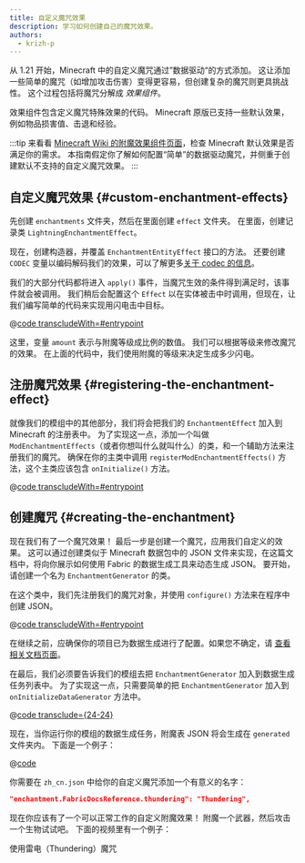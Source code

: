 ```yaml
---
title: 自定义魔咒效果
description: 学习如何创建自己的魔咒效果。
authors:
  - krizh-p
---
```


从 1.21 开始，Minecraft 中的自定义魔咒通过”数据驱动“的方式添加。 这让添加一些简单的魔咒（如增加攻击伤害）变得更容易，但创建复杂的魔咒则更具挑战性。 这个过程包括将魔咒分解成 _效果组件_。

效果组件包含定义魔咒特殊效果的代码。 Minecraft 原版已支持一些默认效果，例如物品损害值、击退和经验。

:::tip
来看看 [Minecraft Wiki 的附魔效果组件页面](https://zh.minecraft.wiki/w/%E9%AD%94%E5%92%92%E6%95%B0%E6%8D%AE%E6%A0%BC%E5%BC%8F#%E5%AE%9A%E4%B9%89)，检查 Minecraft 默认效果是否满足你的需求。 本指南假定你了解如何配置“简单”的数据驱动魔咒，并侧重于创建默认不支持的自定义魔咒效果。
:::

## 自定义魔咒效果 {#custom-enchantment-effects}

先创建 `enchantments` 文件夹，然后在里面创建 `effect` 文件夹。 在里面，创建记录类 `LightningEnchantmentEffect`。

现在，创建构造器，并覆盖 `EnchantmentEntityEffect` 接口的方法。 还要创建 `CODEC` 变量以编码解码我们的效果，可以了解更多[关于 codec 的信息](../codecs)。

我们的大部分代码都将进入 `apply()` 事件，当魔咒生效的条件得到满足时，该事件就会被调用。 我们稍后会配置这个 `Effect` 以在实体被击中时调用，但现在，让我们编写简单的代码来实现用闪电击中目标。

@[code transcludeWith=#entrypoint](@/reference/latest/src/main/java/com/example/docs/enchantment/effect/LightningEnchantmentEffect.java)

这里，变量 `amount` 表示与附魔等级成比例的数值。 我们可以根据等级来修改魔咒的效果。 在上面的代码中，我们使用附魔的等级来决定生成多少闪电。

## 注册魔咒效果 {#registering-the-enchantment-effect}

就像我们的模组中的其他部分，我们将会把我们的 `EnchantmentEffect` 加入到 Minecraft 的注册表中。 为了实现这一点，添加一个叫做 `ModEnchantmentEffects`（或者你想叫什么就叫什么）的类，和一个辅助方法来注册我们的魔咒。 确保在你的主类中调用 `registerModEnchantmentEffects()` 方法，这个主类应该包含 `onInitialize()` 方法。

@[code transcludeWith=#entrypoint](@/reference/latest/src/main/java/com/example/docs/enchantment/ModEnchantmentEffects.java)

## 创建魔咒 {#creating-the-enchantment}

现在我们有了一个魔咒效果！ 最后一步是创建一个魔咒，应用我们自定义的效果。 这可以通过创建类似于 Minecraft 数据包中的 JSON 文件来实现，在这篇文档中，将向你展示如何使用 Fabric 的数据生成工具来动态生成 JSON。 要开始，请创建一个名为 `EnchantmentGenerator` 的类。

在这个类中，我们先注册我们的魔咒对象，并使用 `configure()` 方法来在程序中创建 JSON。

@[code transcludeWith=#entrypoint](@/reference/latest/src/client/java/com/example/docs/datagen/EnchantmentGenerator.java)

在继续之前，应确保你的项目已为数据生成进行了配置。如果您不确定，请 [查看相关文档页面](../data-generation/setup)。

在最后，我们必须要告诉我们的模组去把 `EnchantmentGenerator` 加入到数据生成任务列表中。 为了实现这一点，只需要简单的把 `EnchantmentGenerator` 加入到 `onInitializeDataGenerator` 方法中。

@[code transclude={24-24}](@/reference/latest/src/client/java/com/example/docs/datagen/FabricDocsReferenceDataGenerator.java)

现在，当你运行你的模组的数据生成任务，附魔表 JSON 将会生成在 `generated` 文件夹内。 下面是一个例子：

@[code](@/reference/latest/src/main/generated/data/fabric-docs-reference/enchantment/thundering.json)

你需要在 `zh_cn.json` 中给你的自定义魔咒添加一个有意义的名字：

```json
"enchantment.FabricDocsReference.thundering": "Thundering",
```

现在你应该有了一个可以正常工作的自定义附魔效果！ 附魔一个武器，然后攻击一个生物试试吧。 下面的视频里有一个例子：

<VideoPlayer src="/assets/develop/enchantment-effects/thunder.webm">使用雷电（Thundering）魔咒</VideoPlayer>
